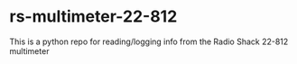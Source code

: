 # rs-multimeter-22-812
This is a python repo for reading/logging info from the Radio Shack 22-812 multimeter
